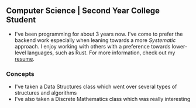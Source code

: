 ## **Computer Science** | Second Year College Student

- I've been programming for about 3 years now. I've come to prefer the backend work especially when leaning towards a more *Systematic* approach. I enjoy working with others with a preference towards lower-level languages, such as Rust.
For more information, check out my [resume](https://drive.google.com/file/d/1E3gCbi95zwErzYUW2bAv-3_69EfT9mvY/view?usp=share_link).

### Concepts
- I've taken a Data Structures class which went over several types of structures and algorithms
- I've also taken a Discrete Mathematics class which was really interesting
